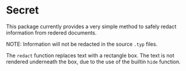 # Secret

This package currently provides a very simple method to safely redact information from redered documents.

NOTE: Information will not be redacted in the source `.typ` files.

The `redact` function replaces text with a rectangle box. The text is not rendered underneath the box, due to the use of the builtin `hide` function.
